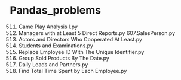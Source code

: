 # Pandas_problems
511. Game Play Analysis I.py
570. Managers with at Least 5 Direct Reports.py
607.SalesPerson.py
1050. Actors and Directors Who Cooperated At Least.py
1280. Students and Examinations.py
1378. Replace Employee ID With The Unique Identifier.py
1484. Group Sold Products By The Date.py
1693. Daily Leads and Partners.py
1741. Find Total Time Spent by Each Employee.py
